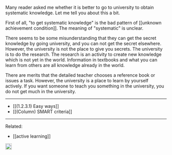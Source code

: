 
Many reader asked me whether it is better to go to university to obtain systematic knowledge. Let me tell you about this a bit.

First of all, "to get systematic knowledge" is the bad pattern of [[unknown achievement condition]]. The meaning of "systematic" is unclear.

There seems to be some misunderstanding that they can get the secret knowledge by going university, and you can not get the secret elsewhere. However, the university is not the place to give you secrets. The university is to do the research. The research is an activity to create new knowledge which is not yet in the world. Information in textbooks and what you can learn from others are all knowledge already in the world.

There are merits that the detailed teacher chooses a reference book or issues a task. However, the university is a place to learn by yourself actively. If you want someone to teach you something in the university, you do not get much in the university.

---

- [[(1.2.3.1) Easy ways]]
- [[(Column) SMART criteria]]

---

Related:

- [[active learning]]

<img src='https://scrapbox.io/api/pages/nishio/en/icon' alt='en.icon' height="19.5"/>